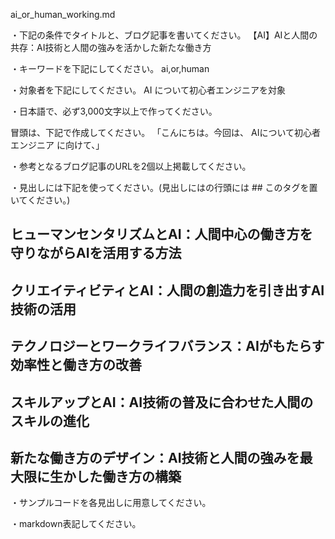 ai_or_human_working.md

・下記の条件でタイトルと、ブログ記事を書いてください。
【AI】AIと人間の共存：AI技術と人間の強みを活かした新たな働き方

・キーワードを下記にしてください。
ai,or,human

・対象者を下記にしてください。
  AI について初心者エンジニアを対象


・日本語で、必ず3,000文字以上で作ってください。

冒頭は、下記で作成してください。
「こんにちは。今回は、
AIについて初心者エンジニア
に向けて、」

・参考となるブログ記事のURLを2個以上掲載してください。

・見出しには下記を使ってください。(見出しにはの行頭には ## このタグを置いてください。)
## ヒューマンセンタリズムとAI：人間中心の働き方を守りながらAIを活用する方法
## クリエイティビティとAI：人間の創造力を引き出すAI技術の活用
## テクノロジーとワークライフバランス：AIがもたらす効率性と働き方の改善
## スキルアップとAI：AI技術の普及に合わせた人間のスキルの進化
## 新たな働き方のデザイン：AI技術と人間の強みを最大限に生かした働き方の構築

・サンプルコードを各見出しに用意してください。

・markdown表記してください。

